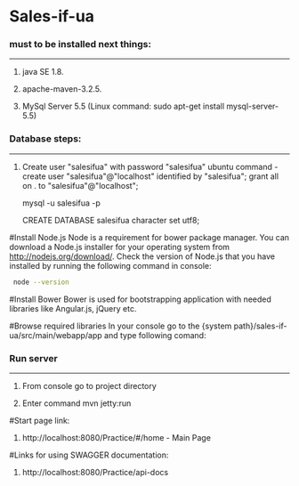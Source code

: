 # Sales-if-ua

### must to be installed next things:
***************************************************

1. java SE 1.8.

2. apache-maven-3.2.5.

3. MySql Server 5.5 (Linux command: sudo apt-get install mysql-server-5.5)

### Database steps:
***************************************************

1. Create user "salesifua" with password "salesifua"
   ubuntu command - create user "salesifua"@"localhost" identified by "salesifua";
   grant all on . to "salesifua"@"localhost";
   
   mysql -u salesifua -p
   
   CREATE DATABASE salesifua character set utf8;

#Install Node.js
Node is a requirement for bower package manager.
You can download a Node.js installer for your operating system from http://nodejs.org/download/.
Check the version of Node.js that you have installed by running the following command in console:
```sh
 node --version
```

#Install Bower
Bower is used for bootstrapping application with needed libraries like Angular.js, jQuery etc.

#Browse required libraries
In your console go to the {system path}/sales-if-ua/src/main/webapp/app and type following comand:


### Run server 
***************************************************

1. From console go to project directory
 
2. Enter command mvn jetty:run

#Start page link:
1. http://localhost:8080/Practice/#/home  - Main Page


#Links for using SWAGGER documentation:
1. http://localhost:8080/Practice/api-docs
